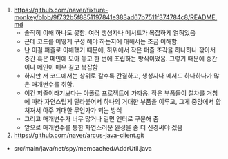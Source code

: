 1. https://github.com/naver/fixture-monkey/blob/9f732b5f8851197841e383ad67b7511f374784c8/README.md
   - 솔직히 이해 하나도 못함. 여러 생성자나 메서드가 복잡하게 얽혀있음
   - 근데 코드를 어떻게 구성 해야 하는지에 대해서는 조금 이해함.
   - 난 이걸 퍼즐로 이해했기 때문에, 하위에서 작은 퍼즐 조각을 하나하나 깎아서 중간 혹은 메인에 모아 놓고 한 번에 조립하는 방식이었음. 그렇기 때문에 중간이나 메인이 매우 길고 복잡함
   - 하지만 저 코드에서는 상위로 갈수록 간결하고, 생성자나 메서드 하나하나가 많은 매개변수를 취함.
   - 이건 퍼즐이라기보다는 아폴로 프로젝트에 가까움. 작은 부품들이 절차를 거침에 따라 자연스럽게 달라붙어서 하나의 거대한 부품을 이루고, 그게 중앙에서 합쳐져서 아주 거대한 무언가가 되는 방식
   - 그리고 매개변수가 너무 많거나 길면 엔터로 구분해 줌
   - 앞으로 매개변수를 통한 자연스러운 완성을 좀 더 신경써야 겠음
2. https://github.com/naver/arcus-java-client.git
 - src/main/java/net/spy/memcached/AddrUtil.java
